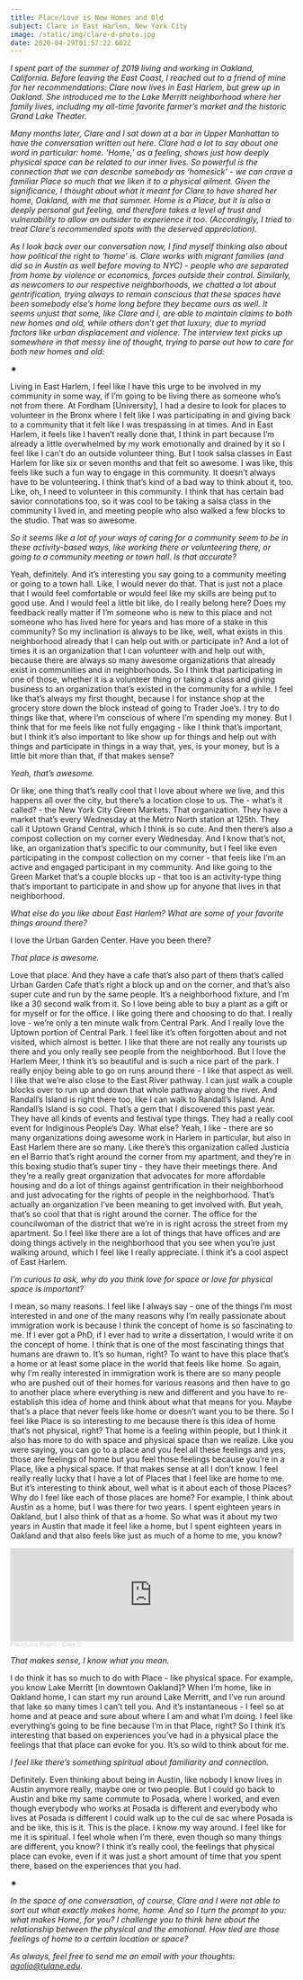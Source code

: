 ```yaml
---
title: Place/Love is New Homes and Old
subject: Clare in East Harlem, New York City
image: /static/img/clare-d-photo.jpg
date: 2020-04-29T01:57:22.602Z
---
```

*I spent part of the summer of 2019 living and working in Oakland, California. Before leaving the East Coast, I reached out to a friend of mine for her recommendations: Clare now lives in East Harlem, but grew up in Oakland. She introduced me to the Lake Merritt neighborhood where her family lives, including my all-time favorite farmer’s market and the historic Grand Lake Theater.*

*Many months later, Clare and I sat down at a bar in Upper Manhattan to have the conversation written out here. Clare had a lot to say about one word in particular: home. ‘Home,’ as a feeling, shows just how deeply physical space can be related to our inner lives. So powerful is the connection that we can describe somebody as ‘homesick’ - we can crave a familiar Place so much that we liken it to a physical ailment. Given the significance, I thought about what it meant for Clare to have shared her home, Oakland, with me that summer. Home is a Place, but it is also a deeply personal gut feeling, and therefore takes a level of trust and vulnerability to allow an outsider to experience it too. (Accordingly, I tried to treat Clare’s recommended spots with the deserved appreciation).*

*As I look back over our conversation now, I find myself thinking also about how political the right to ‘home’ is. Clare works with migrant families (and did so in Austin as well before moving to NYC) - people who are separated from home by violence or economics, forces outside their control. Similarly, as newcomers to our respective neighborhoods, we chatted a lot about gentrification, trying always to remain conscious that these spaces have been somebody else’s home long before they became ours as well. It seems unjust that some, like Clare and I, are able to maintain claims to both new homes and old, while others don’t get that luxury, due to myriad factors like urban displacement and violence. The interview text picks up somewhere in that messy line of thought, trying to parse out how to care for both new homes and old:*

<div>✷</div>

Living in East Harlem, I feel like I have this urge to be involved in my community in some way, if I’m going to be living there as someone who’s not from there. At Fordham \[University], I had a desire to look for places to volunteer in the Bronx where I felt like I was participating in and giving back to a community that it felt like I was trespassing in at times. And in East Harlem, it feels like I haven’t really done that, I think in part because I’m already a little overwhelmed by my work emotionally and drained by it so I feel like I can’t do an outside volunteer thing. But I took salsa classes in East Harlem for like six or seven months and that felt so awesome. I was like, this feels like such a fun way to engage in this community. It doesn’t always have to be volunteering. I think that’s kind of a bad way to think about it, too. Like, oh, I need to volunteer in this community. I think that has certain bad savior connotations too, so it was cool to be taking a salsa class in the community I lived in, and meeting people who also walked a few blocks to the studio. That was so awesome.

*So it seems like a lot of your ways of caring for a community seem to be in these activity-based ways, like working there or volunteering there, or going to a community meeting or town hall. Is that accurate?*

Yeah, definitely. And it’s interesting you say going to a community meeting or going to a town hall. Like, I would never do that. That is just not a place that I would feel comfortable or would feel like my skills are being put to good use. And I would feel a little bit like, do I really belong here? Does my feedback really matter if I’m someone who is new to this place and not someone who has lived here for years and has more of a stake in this community? So my inclination is always to be like, well, what exists in this neighborhood already that I can help out with or participate in? And a lot of times it is an organization that I can volunteer with and help out with, because there are always so many awesome organizations that already exist in communities and in neighborhoods. So I think that participating in one of those, whether it is a volunteer thing or taking a class and giving business to an organization that’s existed in the community for a while. I feel like that’s always my first thought, because I for instance shop at the grocery store down the block instead of going to Trader Joe’s. I try to do things like that, where I’m conscious of where I’m spending my money. But I think that for me feels like not fully engaging - like I think that’s important, but I think it’s also important to like show up for things and help out with things and participate in things in a way that, yes, is your money, but is a little bit more than that, if that makes sense?

*Yeah, that’s awesome.*

Or like, one thing that’s really cool that I love about where we live, and this happens all over the city, but there’s a location close to us. The - what’s it called? - the New York City Green Markets. That organization. They have a market that’s every Wednesday at the Metro North station at 125th. They call it Uptown Grand Central, which I think is so cute. And then there’s also a compost collection on my corner every Wednesday. And I know that’s not, like, an organization that’s specific to our community, but I feel like even participating in the compost collection on my corner - that feels like I’m an active and engaged participant in my community. And like going to the Green Market that’s a couple blocks up - that too is an activity-type thing that’s important to participate in and show up for anyone that lives in that neighborhood.

*What else do you like about East Harlem? What are some of your favorite things around there?*

I love the Urban Garden Center. Have you been there?

*That place is awesome.*

Love that place. And they have a cafe that’s also part of them that’s called Urban Garden Cafe that’s right a block up and on the corner, and that’s also super cute and run by the same people. It’s a neighborhood fixture, and I’m like a 30 second walk from it. So I love being able to buy a plant as a gift or for myself or for the office. I like going there and choosing to do that. I really love - we’re only a ten minute walk from Central Park. And I really love the Uptown portion of Central Park. I feel like it’s often forgotten about and not visited, which almost is better. I like that there are not really any tourists up there and you only really see people from the neighborhood. But I love the Harlem Meer, I think it’s so beautiful and is such a nice part of the park. I really enjoy being able to go on runs around there - I like that aspect as well. I like that we’re also close to the East River pathway. I can just walk a couple blocks over to run up and down that whole pathway along the river. And Randall’s Island is right there too, like I can walk to Randall’s Island. And Randall’s Island is so cool. That’s a gem that I discovered this past year. They have all kinds of events and festival type things. They had a really cool event for Indiginous People’s Day. What else? Yeah, I like - there are so many organizations doing awesome work in Harlem in particular, but also in East Harlem there are so many. Like there’s this organization called Justicia en el Barrio that’s right around the corner from my apartment, and they’re in this boxing studio that’s super tiny - they have their meetings there. And they’re a really great organization that advocates for more affordable housing and do a lot of things against gentrification in their neighborhood and just advocating for the rights of people in the neighborhood. That’s actually an organization I’ve been meaning to get involved with. But yeah, that’s so cool that that is right around the corner. The office for the councilwoman of the district that we’re in is right across the street from my apartment. So I feel like there are a lot of things that have offices and are doing things actively in the neighborhood that you see when you’re just walking around, which I feel like I really appreciate. I think it’s a cool aspect of East Harlem.

*I’m curious to ask, why do you think love for space or love for physical space is important?*

I mean, so many reasons. I feel like I always say - one of the things I’m most interested in and one of the many reasons why I’m really passionate about immigration work is because I think the concept of home is so fascinating to me. If I ever got a PhD, if I ever had to write a dissertation, I would write it on the concept of home. I think that is one of the most fascinating things that humans are drawn to. It’s so human, right? To want to have this place that’s a home or at least some place in the world that feels like home. So again, why I’m really interested in immigration work is there are so many people who are pushed out of their homes for various reasons and then have to go to another place where everything is new and different and you have to re-establish this idea of home and think about what that means for you. Maybe that’s a place that never feels like home or doesn’t want you to be there. So I feel like Place is so interesting to me because there is this idea of home that’s not physical, right? That home is a feeling within people, but I think it also has more to do with space and physical space than we realize. Like you were saying, you can go to a place and you feel all these feelings and yes, those are feelings of home but you feel those feelings because you’re in a Place, like a physical space. If that makes sense at all I don’t know. I feel really really lucky that I have a lot of Places that I feel like are home to me. But it’s interesting to think about, well what is it about each of those Places? Why do I feel like each of those places are home? For example, I think about Austin as a home, but I was there for two years. I spent eighteen years in Oakland, but I also think of that as a home. So what was it about my two years in Austin that made it feel like a home, but I spent eighteen years in Oakland and that also feels like just as much of a home to me, you know?

<iframe width="100%" height="166" scrolling="no" frameborder="no" allow="autoplay" src="https://w.soundcloud.com/player/?url=https%3A//api.soundcloud.com/tracks/802676746&color=%23ff5500&auto_play=false&hide_related=false&show_comments=true&show_user=true&show_reposts=false&show_teaser=true"></iframe><div style="font-size: 10px; color: #cccccc;line-break: anywhere;word-break: normal;overflow: hidden;white-space: nowrap;text-overflow: ellipsis; font-family: Interstate,Lucida Grande,Lucida Sans Unicode,Lucida Sans,Garuda,Verdana,Tahoma,sans-serif;font-weight: 100;"><a href="https://soundcloud.com/place-love-project" title="Place/Love Project" target="_blank" style="color: #cccccc; text-decoration: none;">Place/Love Project</a> · <a href="https://soundcloud.com/place-love-project/clare-d" title="Clare D" target="_blank" style="color: #cccccc; text-decoration: none;">Clare D</a></div>

*That makes sense, I know what you mean.*

I do think it has so much to do with Place - like physical space. For example, you know Lake Merritt \[in downtown Oakland]? When I’m home, like in Oakland home, I can start my run around Lake Merritt, and I’ve run around that lake so many times I can’t tell you. And it’s instantaneous - I feel so at home and at peace and sure about where I am and what I’m doing. I feel like everything’s going to be fine because I’m in that Place, right? So I think it’s interesting that based on experiences you’ve had in a physical place the feelings that that place can evoke for you. It’s so wild to think about for me.

*I feel like there’s something spiritual about familiarity and connection.*

Definitely. Even thinking about being in Austin, like nobody I know lives in Austin anymore really, maybe one or two people. But I could go back to Austin and bike my same commute to Posada, where I worked, and even though everybody who works at Posada is different and everybody who lives at Posada is different I could walk up to the cul de sac where Posada is and be like, this is it. This is the place. I know my way around. I feel like for me it is spiritual. I feel whole when I’m there, even though so many things are different, you know? I think it’s really cool, the feelings that physical place can evoke, even if it was just a short amount of time that you spent there, based on the experiences that you had.

<div>✷</div>

*In the space of one conversation, of course, Clare and I were not able to sort out what exactly makes home, home. And so I turn the prompt to you: what makes Home, for you? I challenge you to think here about the relationship between the physical and the emotional. How tied are those feelings of home to a certain location or space?*

*As always, feel free to send me an email with your thoughts: agolio@tulane.edu.*
